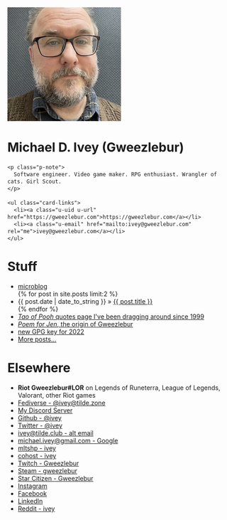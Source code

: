 <main>
  <div class="h-card" rel="author">
    <img class="u-photo" alt="My profile photo" src="me.jpg" />
    <h1>
      <span class="p-name">Michael D. Ivey</span>
      <span class="p-nickname">(Gweezlebur)</span>
    </h1>

    <p class="p-note">
      Software engineer. Video game maker. RPG enthusiast. Wrangler of cats. Girl Scout.
    </p>

    <ul class="card-links">
      <li><a class="u-uid u-url" href="https://gweezlebur.com">https://gweezlebur.com</a></li>
      <li><a class="u-email" href="mailto:ivey@gweezlebur.com" rel="me">ivey@gweezlebur.com</a></li>
    </ul>
  </div>

  <h1>Stuff</h1>
  <ul class="posts">
    <li><a href="micro.html">microblog</a></li>
    {% for post in site.posts limit:2 %}
      <li><span>{{ post.date | date_to_string }}</span> &raquo; <a href="{{ post.url }}">{{ post.title }}</a></li>
    {% endfor %}
    <li><a href="/pooh.html"><i>Tao of Pooh</i> quotes page I've been dragging around since 1999</a></li>
    <li><a href="/poem.html"><i>Poem for Jen</i>, the origin of Gweezlebur</a></li>
    <li><a rel="pgpkey" href="BA7ECBB6D4F40AEC02F38B05D65AFD1028BBA035.asc">new GPG key for 2022</a></li>
    <li><a href="posts.html">More posts...</a></li>
  </ul>

  <h1>Elsewhere</h1>
  <ul>
    <li><b>Riot Gweezlebur#LOR</b> on Legends of Runeterra, League of Legends, Valorant, other Riot games</li>
    <li><a href="https://tilde.zone/@ivey" rel="me">Fediverse - @ivey@tilde.zone</a></li>
    <li><a href="https://discord.gg/ZcUq4Hu" rel="discord">My Discord Server</a></li>
    <li><a href="https://github.com/ivey" rel="me">Github - @ivey</a></li>
    <li><a href="https://twitter.com/ivey" rel="me">Twitter - @ivey</a></li>
    <li><a href="mailto:ivey@tilde.club" rel="me">ivey@tilde.club - alt email</a></li>
    <li><a href="mailto:michael.ivey@google.com" rel="me">michael.ivey@gmail.com - Google</a></li>
    <li><a href="https://mltshp.com/user/ivey" rel="me">mltshp - ivey</a></li>
    <li><a href="https://cohost.org/ivey" rel="me">cohost - ivey</a></li>
    <li><a href="https://twitch.tv/gweezlebur" rel="me">Twitch - Gweezlebur</a></li>
    <li><a href="https://steamcommunity.com/id/gweezlebur/" rel="me">Steam - gweezlebur</a></li>
    <li><a href="https://robertsspaceindustries.com/citizens/Gweezlebur" rel="me">Star Citizen - Gweezlebur</a></li>
    <li><a href="https://www.instagram.com/ivey/" rel="me">Instagram</a></li>
    <li><a href="https://www.facebook.com/michaelivey/" rel="me">Facebook</a></li>
    <li><a href="https://www.linkedin.com/in/michaelivey/" rel="me">LinkedIn</a></li>
    <li><a href="https://reddit.com/u/ivey" rel="me">Reddit - ivey</a></li>
  </ul>
</main>
